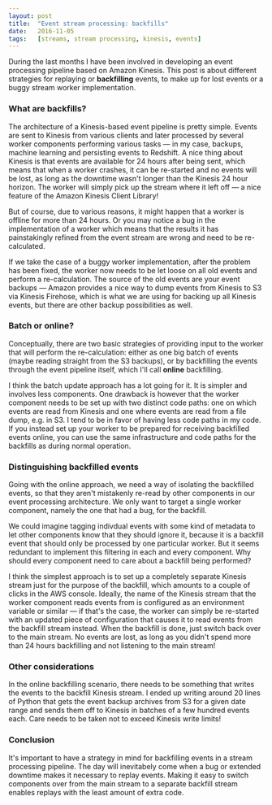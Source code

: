 ```yaml
---
layout: post
title:  "Event stream processing: backfills"
date:   2016-11-05
tags:   [streams, stream processing, kinesis, events]
---
```


During the last months I have been involved in developing an event processing pipeline based on Amazon Kinesis. This post is about different strategies for replaying or **backfilling** events, to make up for lost events or a buggy stream worker implementation.

### What are backfills?

The architecture of a Kinesis-based event pipeline is pretty simple. Events are sent to Kinesis from various clients and later processed by several worker components performing various tasks — in my case, backups, machine learning and persisting events to Redshift. A nice thing about Kinesis is that events are available for 24 hours after being sent, which means that when a worker crashes, it can be re-started and no events will be lost, as long as the downtime wasn't longer than the Kinesis 24 hour horizon. The worker will simply pick up the stream where it left off — a nice feature of the Amazon Kinesis Client Library!

But of course, due to various reasons, it might happen that a worker is offline for more than 24 hours. Or you may notice a bug in the implementation of a worker which means that the results it has painstakingly refined from the event stream are wrong and need to be re-calculated. 

If we take the case of a buggy worker implementation, after the problem has been fixed, the worker now needs to be let loose on all old events and perform a re-calculation. The source of the old events are your event backups — Amazon provides a nice way to dump events from Kinesis to S3 via Kinesis Firehose, which is what we are using for backing up all Kinesis events, but there are other backup possibilities as well.

### Batch or online?

Conceptually, there are two basic strategies of providing input to the worker that will perform the re-calculation: either as one big batch of events (maybe reading straight from the S3 backups),  or by backfilling the events through the event pipeline itself, which I'll call **online** backfilling.

I think the batch update approach has a lot going for it. It is simpler and involves less components. One drawback is however that the worker component needs to be set up with two distinct code paths: one on  which events are read from Kinesis and one where events are read from a file dump, e.g. in S3. I tend to be in favor of having less code paths in my code. If you instead set up your worker to be prepared for receiving backfilled events online, you can use the same infrastructure and code paths for the backfills as during normal operation.

### Distinguishing backfilled events

Going with the online approach, we need a way of isolating the backfilled events, so that they aren't mistakenly re-read by other components in our event processing architecture. We only want to target a single worker component, namely the one that had a bug, for the backfill. 

We could imagine tagging indivdual events with some kind of metadata to let other components know that they should ignore it, because it is a backfill event that should only be processed by one particular worker. But it seems redundant to implement this filtering in each and every component. Why should every component need to care about a backfill being performed? 

I think the simplest approach is to set up a completely separate Kinesis stream just for the purpose of the backfill, which amounts to a couple of clicks in the AWS console. Ideally, the name of the Kinesis stream that the worker component reads events from is configured as an environment variable or similar — if that's the case, the worker can simply be re-started with an updated piece of configuration that causes it to read events from the backfill stream instead. When the backfill is done, just switch back over to the main stream. No events are lost, as long as you didn't spend more than 24 hours backfilling and not listening to the main stream!

### Other considerations

In the online backfilling scenario, there needs to be something that writes the events to the backfill Kinesis stream. I ended up writing around 20 lines of Python that gets the event backup archives from S3 for a given date range and sends them off to Kinesis in batches of a few hundred events each. Care needs to be taken not to exceed Kinesis write limits!  

### Conclusion 

It's important to have a strategy in mind for backfilling events in a stream processing pipeline. The day will inevitabely come when a bug or extended downtime makes it necessary to replay events. Making it easy to switch components over from the main stream to a separate backfill stream enables replays with the least amount of extra code. 
